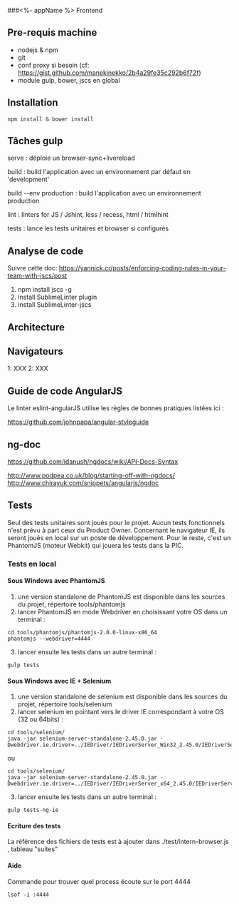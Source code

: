 ###<%- appName %> Frontend

## Pre-requis machine

- nodejs & npm
- git
- conf proxy si besoin (cf: https://gist.github.com/manekinekko/2b4a29fe35c292b6f72f)
- module gulp, bower, jscs en global

## Installation

```
npm install & bower install
```

## Tâches gulp

serve : déploie un browser-sync+livereload

build : build l'application avec un environnement par défaut en 'development'

build --env production : build l'application avec un environnement production

lint : linters for JS / Jshint, less / recess, html / htmlhint

tests : lance les tests unitaires et browser si configurés

## Analyse de code

Suivre cette doc:
https://yannick.cr/posts/enforcing-coding-rules-in-your-team-with-jscs/post

1. npm install jscs -g
2. install SublimeLinter plugin
3. install Sublime​Linter-jscs

## Architecture

## Navigateurs

1: XXX
2: XXX

## Guide de code AngularJS

Le linter eslint-angularJS utilise les règles de bonnes pratiques listées ici :

https://github.com/johnpapa/angular-styleguide

## ng-doc

https://github.com/idanush/ngdocs/wiki/API-Docs-Syntax

http://www.podpea.co.uk/blog/starting-off-with-ngdocs/
http://www.chirayuk.com/snippets/angularjs/ngdoc

## Tests

Seul des tests unitaires sont joués pour le projet. Aucun tests fonctionnels n'est prévu à part ceux du Product Owner.
Concernant le navigateur IE, ils seront joués en local sur un poste de développement.
Pour le reste, c'est un PhantomJS (moteur Webkit) qui jouera les tests dans la PIC.

### Tests en local

#### Sous Windows avec PhantomJS

1. une version standalone de PhantomJS est disponible dans les sources du projet, répertoire tools/phantomjs
2. lancer PhantomJS en mode Webdriver en choisissant votre OS dans un terminal : 
```
cd tools/phantomjs/phantomjs-2.0.0-linux-x86_64
phantomjs --webdriver=4444
```

3. lancer ensuite les tests dans un autre terminal :
```
gulp tests
```

#### Sous Windows avec IE + Selenium

1. une version standalone de selenium est disponible dans les sources du projet, répertoire tools/selenium
2. lancer selenium en pointant vers le driver IE correspondant à votre OS (32 ou 64bits) :

```
cd tools/selenium/
java -jar selenium-server-standalone-2.45.0.jar -Dwebdriver.ie.driver=../IEDriver/IEDriverServer_Win32_2.45.0/IEDriverServer.exe
```

ou

```
cd tools/selenium/
java -jar selenium-server-standalone-2.45.0.jar -Dwebdriver.ie.driver=../IEDriver/IEDriverServer_x64_2.45.0/IEDriverServer.exe
```

3. lancer ensuite les tests dans un autre terminal :
```
gulp tests-ng-ie
```

#### Ecriture des tests

La référence des fichiers de tests est à ajouter dans ./test/intern-browser.js , tableau "suites"

#### Aide

Commande pour trouver quel process écoute sur le port 4444
```
lsof -i :4444
```
